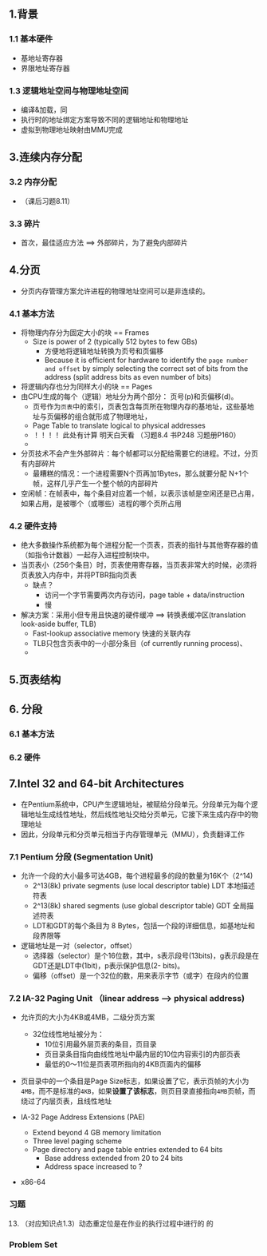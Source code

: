 ## 1.背景
### 1.1 基本硬件
* 基地址寄存器
* 界限地址寄存器

### 1.3 逻辑地址空间与物理地址空间
* 编译&加载，同
* 执行时的地址绑定方案导致不同的逻辑地址和物理地址
* 虚拟到物理地址映射由MMU完成


## 3.连续内存分配
### 3.2 内存分配
* （课后习题8.11）
### 3.3 碎片
* 首次，最佳适应方法 ==> 外部碎片，为了避免内部碎片

## 4.分页
* 分页内存管理方案允许进程的物理地址空间可以是非连续的。
### 4.1 基本方法
* 将物理内存分为固定大小的块 == Frames
  * Size is power of 2 (typically 512 bytes to few GBs)
    * 方便地将逻辑地址转换为页号和页偏移
    * Because it is efficient for hardware to identify the `page number and offset` by simply selecting the correct set of bits from the address (split address bits as even number of bits)
* 将逻辑内存也分为同样大小的块 == Pages
* 由CPU生成的每个（逻辑）地址分为两个部分： 页号(p)和页偏移(d)。
  * 页号作为`页表`中的索引，页表包含每页所在物理内存的基地址，这些基地址与页偏移的组合就形成了物理地址，
  * Page Table to translate logical to physical addresses
  * ！！！！ 此处有计算 明天白天看 （习题8.4 书P248 习题册P160）
  * 
* 分页技术不会产生外部碎片：每个帧都可以分配给需要它的进程。不过，分页有内部碎片
  * 最糟糕的情况：一个进程需要N个页再加1Bytes，那么就要分配 N+1个帧，这样几乎产生一个整个帧的内部碎片
* 空闲帧：在帧表中，每个条目对应着一个帧，以表示该帧是空闲还是已占用，如果占用，是被哪个（或哪些）进程的哪个页所占用

### 4.2 硬件支持
* 绝大多数操作系统都为每个进程分配一个页表，页表的指针与其他寄存器的值（如指令计数器）一起存入进程控制块中。
* 当页表小（256个条目）时，页表使用寄存器，当页表非常大的时候，必须将页表放入内存中，并将PTBR指向页表
  * 缺点？
    * 访问一个字节需要两次内存访问，page table + data/instruction
    * 慢
* 解决方案：采用小但专用且快速的硬件缓冲 ==> 转换表缓冲区(translation look-aside buffer, TLB)
  * Fast-lookup associative memory 快速的关联内存
  * TLB只包含页表中的一小部分条目（of currently running process)、
  * 



## 5.页表结构

## 6. 分段
### 6.1 基本方法

### 6.2 硬件


## 7.Intel 32 and 64-bit Architectures
* 在Pentium系统中，CPU产生逻辑地址，被赋给分段单元。分段单元为每个逻辑地址生成线性地址，然后线性地址交给分页单元，它接下来生成内存中的物理地址
* 因此，分段单元和分页单元相当于内存管理单元（MMU），负责翻译工作

### 7.1 Pentium 分段 (Segmentation Unit)
* 允许一个段的大小最多可达4GB，每个进程最多的段的数量为16K个（2^14)
  * 2^13(8k) private segments (use local descriptor table) LDT 本地描述符表
  * 2^13(8k) shared segments (use global descriptor table) GDT 全局描述符表
  * LDT和GDT的每个条目为 8 Bytes，包括一个段的详细信息，如基地址和段界限等
* 逻辑地址是一对（selector，offset）
  * 选择器（selector）是个16位数，其中，s表示段号(13bits)，g表示段是在GDT还是LDT中(1bit)，p表示保护信息(2- bits)。
  * 偏移（offset）是一个32位的数，用来表示字节（或字）在段内的位置

### 7.2 IA-32 Paging Unit （linear address --> physical address)
* 允许页的大小为4KB或4MB，二级分页方案
  * 32位线性地址被分为：
    * 10位引用最外层页表的条目，页目录
    * 页目录条目指向由线性地址中最内层的10位内容索引的内部页表
    * 最低的0～11位是页表项所指向的4KB页面内的偏移
* 页目录中的一个条目是Page Size标志，如果设置了它，表示页帧的大小为`4MB`，而不是标准的`4KB`，如果**设置了该标志**，则页目录直接指向`4MB`页帧，而绕过了内层页表，且线性地址

* IA-32 Page Address Extensions (PAE)
  * Extend beyond 4 GB memory limitation
  * Three level paging scheme
  * Page directory and page table entries extended to 64 bits
    * Base address extended from 20 to 24 bits
    * Address space increased to ?
    
* x86-64


### 习题
13. （对应知识点1.3）动态重定位是在作业的执行过程中进行的
的
### Problem Set
